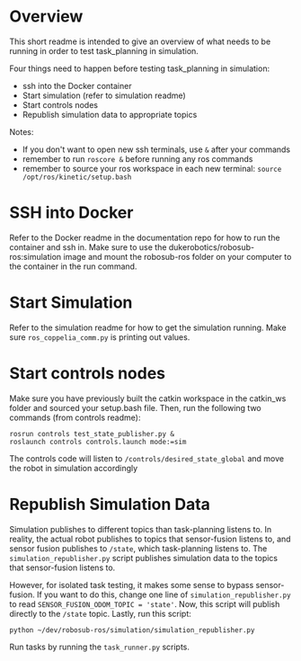# Overview
This short readme is intended to give an overview of what needs to be running in order to test task_planning in simulation.

Four things need to happen before testing task_planning in simulation:
 - ssh into the Docker container
 - Start simulation (refer to simulation readme)
 - Start controls nodes
 - Republish simulation data to appropriate topics

Notes:
 - If you don't want to open new ssh terminals, use `&` after your commands
 - remember to run `roscore &` before running any ros commands
 - remember to source your ros workspace in each new terminal: `source /opt/ros/kinetic/setup.bash`
# SSH into Docker
Refer to the Docker readme in the documentation repo for how to run the container and ssh in. Make sure to use the dukerobotics/robosub-ros:simulation image and mount the robosub-ros folder on your computer to the container in the run command.

# Start Simulation
Refer to the simulation readme for how to get the simulation running. Make sure `ros_coppelia_comm.py` is printing out values.

# Start controls nodes
Make sure you have previously built the catkin workspace in the catkin_ws folder and sourced your setup.bash file. Then, run the following two commands (from controls readme):
```
rosrun controls test_state_publisher.py &
roslaunch controls controls.launch mode:=sim
```
The controls code will listen to `/controls/desired_state_global` and move the robot in simulation accordingly

# Republish Simulation Data
Simulation publishes to different topics than task-planning listens to. In reality, the actual robot publishes to topics that sensor-fusion listens to, and sensor fusion publishes to `/state`, which task-planning listens to. The `simulation_republisher.py` script publishes simulation data to the topics that sensor-fusion listens to.

However, for isolated task testing, it makes some sense to bypass sensor-fusion. If you want to do this, change one line of `simulation_republisher.py` to read `SENSOR_FUSION_ODOM_TOPIC = 'state'`. Now, this script will publish directly to the `/state` topic. Lastly, run this script:
```
python ~/dev/robosub-ros/simulation/simulation_republisher.py
```

Run tasks by running the `task_runner.py` scripts.
